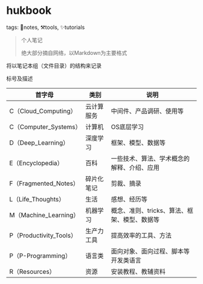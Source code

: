 # hukbook

tags: 📝notes, ⚒tools, ✨tutorials

> 个人笔记
>
> 绝大部分摘自网络，以Markdown为主要格式

将以笔记本组（文件目录）的结构来记录

标号及描述

| 首字母                  | 类别       | 说明                                         |
| ----------------------- | ---------- | -------------------------------------------- |
| C（Cloud_Computing）    | 云计算服务 | 中间件、产品调研、使用等                     |
| C（Computer_Systems）   | 计算机     | OS底层学习                                   |
| D（Deep_Learning）      | 深度学习   | 框架、模型、数据等                           |
| E（Encyclopedia）       | 百科       | 一些技术、算法、学术概念的解释、介绍、应用   |
| F（Fragmented_Notes）   | 碎片化笔记 | 剪裁、摘录                                   |
| L（Life_Thoughts）      | 生活       | 感想、经历等                                 |
| M（Machine_Learning）   | 机器学习   | 概念、准则、tricks、算法、框架、模型、数据等 |
| P（Productivity_Tools） | 生产力工具 | 提高效率的工具、方法                         |
| P（P-Programming）      | 语言类     | 面向对象、面向过程、脚本等开发类语言         |
| R（Resources）          | 资源       | 安装教程、教辅资料                           |

